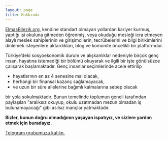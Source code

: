 ```yaml
---
layout: page
title: Hakkında
---
```


[ElmasBilezik.org](https://elmasbilezik.org/), kendine standart olmayan yollardan kariyer kurmuş, yaptığı işi okuluna gitmeden öğrenmiş, veya okuduğu mesleği icra etmeyen alaylı meslek sahiplerinin ve girişimcilerin, tecrübelerini ve bilgi birikimlerini dinlemek isteyenlere aktardıkları, blog ve komünite öncelikli bir platformdur.

Türkiye’deki sosyoekonomik durum ve alışkanlıklar nedeniyle birçok genç insan, hayatına istemediği bir bölümü okuyarak ve ilgili bir işte gönülsüzce çalışarak başlamaktadır. Genç insanlar seçimlerinde acele ettirilip
- hayatlarının en az 4 senesine mal olacak,
- herhangi bir finansal kazanç sağlamayacak,
- ve uzun bir süre ailelerine bağımlı kalmalarına sebep olacak

bir yola sokulmaktadır. Bunun temelinde toplumun geneli tarafından paylaşılan "aralıksız okuyup, okulu uzatmadan mezun olmadan iş bulunamayacağı" gibi asılsız inançlar yatmaktadır.

**Bizler, bunun doğru olmadığının yaşayan ispatıyız, ve sizlere yardım etmek için buradayız.**

[Telegram grubumuza katılın.](https://t.me/elmasbilezik/)
